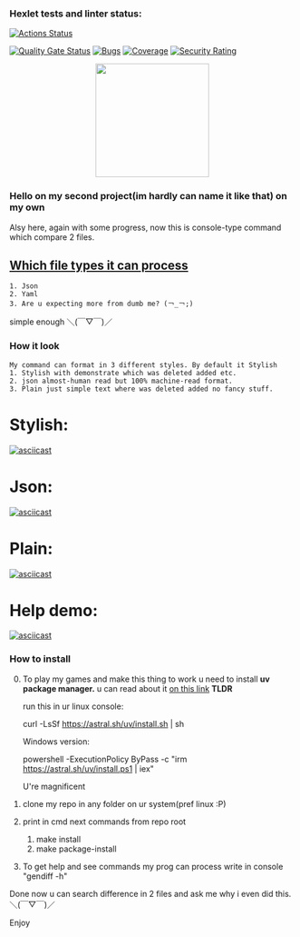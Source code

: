### Hexlet tests and linter status:
[![Actions Status](https://github.com/Velsych/python-project-50/actions/workflows/hexlet-check.yml/badge.svg)](https://github.com/Velsych/python-project-50/actions)

[![Quality Gate Status](https://sonarcloud.io/api/project_badges/measure?project=Velsych_python-project-50&metric=alert_status)](https://sonarcloud.io/summary/new_code?id=Velsych_python-project-50)
[![Bugs](https://sonarcloud.io/api/project_badges/measure?project=Velsych_python-project-50&metric=bugs)](https://sonarcloud.io/summary/new_code?id=Velsych_python-project-50)
[![Coverage](https://sonarcloud.io/api/project_badges/measure?project=Velsych_python-project-50&metric=coverage)](https://sonarcloud.io/summary/new_code?id=Velsych_python-project-50)
[![Security Rating](https://sonarcloud.io/api/project_badges/measure?project=Velsych_python-project-50&metric=security_rating)](https://sonarcloud.io/summary/new_code?id=Velsych_python-project-50)

<div id="header" align="center">
  <img src="https://media4.giphy.com/media/v1.Y2lkPTc5MGI3NjExdnN1cG0wNDRpNnJiNjU2cGgxZTl0a3Rxd3Rqcml2MGpkeTkweGFsaSZlcD12MV9pbnRlcm5hbF9naWZfYnlfaWQmY3Q9Zw/JIX9t2j0ZTN9S/giphy.gif" width="200"/>
</div>

### **Hello on my second project(im hardly can name it like that) on my own**

Alsy here, again with some progress, now this is console-type command which compare 2 files.

## <ins> Which file types it can process </ins>

    1. Json
    2. Yaml
    3. Are u expecting more from dumb me? (￢_￢;)

simple enough 
＼(￣▽￣)／

### __**How it look**__
    My command can format in 3 different styles. By default it Stylish
    1. Stylish with demonstrate which was deleted added etc.
    2. json almost-human read but 100% machine-read format.
    3. Plain just simple text where was deleted added no fancy stuff.

# Stylish:
[![asciicast](https://asciinema.org/a/5ey8M9XEixEWbxqcmP5TVT8DL.svg)](https://asciinema.org/a/5ey8M9XEixEWbxqcmP5TVT8DL)

# Json:
[![asciicast](https://asciinema.org/a/hP2Ec6ciqXstbmewU6gFdTMQX.svg)](https://asciinema.org/a/hP2Ec6ciqXstbmewU6gFdTMQX)

# Plain:
[![asciicast](https://asciinema.org/a/5j3ix3byJ6J2gKa5DhfmVKGnw.svg)](https://asciinema.org/a/5j3ix3byJ6J2gKa5DhfmVKGnw)

# Help demo:
[![asciicast](https://asciinema.org/a/8VP1k0W8tgEAhcsrjCP58u6fT.svg)](https://asciinema.org/a/8VP1k0W8tgEAhcsrjCP58u6fT)

### **How to install**
0. To play my games and make this thing to work u need to install **uv package manager.** u can read about it [on this link](https://docs.astral.sh/uv/#installation)
    **TLDR**
    

    run this in ur linux console:

    curl -LsSf https://astral.sh/uv/install.sh | sh


    Windows version:

    powershell -ExecutionPolicy ByPass -c "irm https://astral.sh/uv/install.ps1 | iex"

    U're magnificent

1. clone my repo in  any folder on ur system(pref linux :P) 

2. print in cmd next commands from repo root 
    1. make install
    2. make package-install

3. To get help and see commands my prog can process write in console "gendiff -h"


Done now u can search difference in 2 files and ask me why i even did this.＼(￣▽￣)／

Enjoy